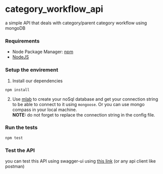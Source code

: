 # category_workflow_api
a simple API that deals with category/parent category workflow using mongoDB

### Requirements
* Node Package Manager: [npm](https://www.npmjs.com/get-npm)
* [NodeJS](https://nodejs.org/en/download/)
### Setup the envirement
1.  Install our dependencies  
```shell
npm install  
```  

2. Use [mlab](https://mlab.com/) to create your noSql database and get your connection string to be able to connect to it using `mongoose`. 
Or you can use mongo compass in your local machine.   
**NOTE:** do not forget to replace the connection string in the config file.
### Run the tests

```shell
npm test  
```  
### Test the API
you can test this API using swagger-ui using [this link](http://127.0.0.1:3000/api-docs) (or any api client like postman)
